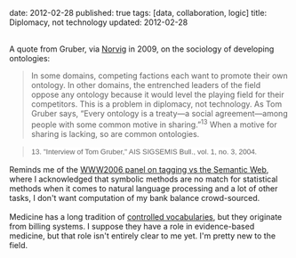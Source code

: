 date: 2012-02-28
published: true
tags: [data, collaboration, logic]
title: Diplomacy, not technology
updated: 2012-02-28


<br />
A quote from Gruber, via <a href="http://www.computer.org/portal/web/csdl/doi/10.1109/MIS.2009.36">Norvig</a>&nbsp;in 2009, on the sociology of developing ontologies:<br />
<blockquote class="tr_bq">
In some domains, competing factions each want to promote their own ontology. In other domains, the entrenched leaders of the field oppose any ontology because it would level the playing&nbsp;field for their competitors. This is&nbsp;a problem in diplomacy, not technology. As Tom Gruber says, “Every ontology is a treaty—a social&nbsp;agreement—among people with&nbsp;some common motive in sharing.”<sup>13</sup> When a motive for sharing is lacking, so are common ontologies.</blockquote>
<blockquote class="tr_bq">
<span style="background-color: white; font-family: sans-serif; font-size: 13px; line-height: 19px;">13. "Interview of Tom Gruber," AIS SIGSEMIS Bull., vol. 1, no. 3, 2004.</span></blockquote>
Reminds me of the <a href="http://www2006.org/programme/item.php?id=panel01">WWW2006 panel on tagging vs the Semantic Web</a>, where I acknowledged that symbolic methods are no match for statistical methods when it comes to natural language processing and a lot of other tasks, I don't want computation of my bank balance crowd-sourced.<br />
<br />
Medicine has a long tradition of <a href="http://informatics.kumc.edu/work/wiki/MedicalTerminologyMarketplace">controlled vocabularies</a>, but they originate from billing systems. I suppose they have a role in evidence-based medicine, but that role isn't entirely clear to me yet. I'm pretty new to the field.<br />
<br />